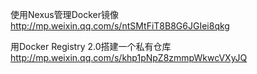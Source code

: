 

使用Nexus管理Docker镜像
http://mp.weixin.qq.com/s/ntSMtFiT8B8G6JGIei8qkg


用Docker Registry 2.0搭建一个私有仓库
http://mp.weixin.qq.com/s/khp1pNpZ8zmmpWkwcVXyJQ
